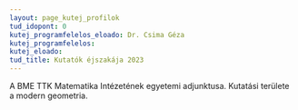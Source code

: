 ```yaml
---
layout: page_kutej_profilok
tud_idopont: 0
kutej_programfelelos_eloado: Dr. Csima Géza
kutej_programfelelos: 
kutej_eloado:
tud_title: Kutatók éjszakája 2023
---
```

A BME TTK Matematika Intézetének egyetemi adjunktusa. Kutatási területe a modern geometria.